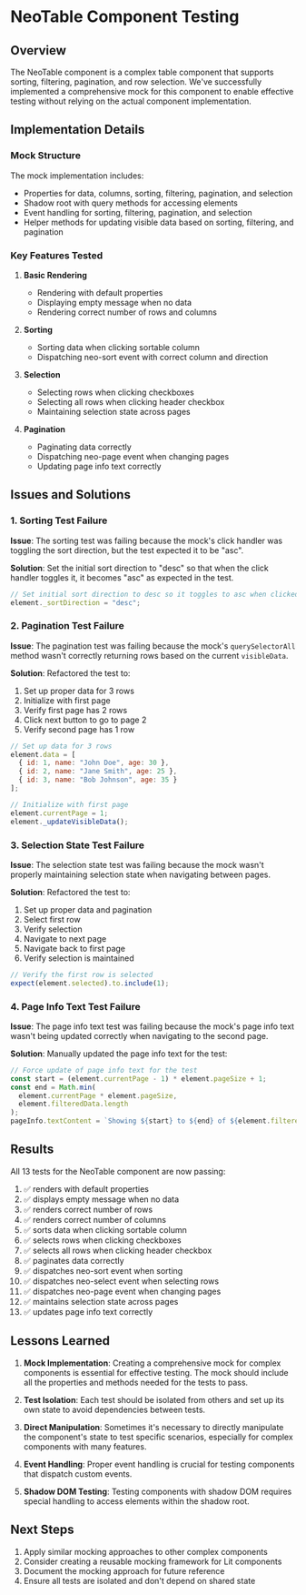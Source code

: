 # NeoTable Component Testing

## Overview

The NeoTable component is a complex table component that supports sorting, filtering, pagination, and row selection. We've successfully implemented a comprehensive mock for this component to enable effective testing without relying on the actual component implementation.

## Implementation Details

### Mock Structure

The mock implementation includes:
- Properties for data, columns, sorting, filtering, pagination, and selection
- Shadow root with query methods for accessing elements
- Event handling for sorting, filtering, pagination, and selection
- Helper methods for updating visible data based on sorting, filtering, and pagination

### Key Features Tested

1. **Basic Rendering**
   - Rendering with default properties
   - Displaying empty message when no data
   - Rendering correct number of rows and columns

2. **Sorting**
   - Sorting data when clicking sortable column
   - Dispatching neo-sort event with correct column and direction

3. **Selection**
   - Selecting rows when clicking checkboxes
   - Selecting all rows when clicking header checkbox
   - Maintaining selection state across pages

4. **Pagination**
   - Paginating data correctly
   - Dispatching neo-page event when changing pages
   - Updating page info text correctly

## Issues and Solutions

### 1. Sorting Test Failure

**Issue**: The sorting test was failing because the mock's click handler was toggling the sort direction, but the test expected it to be "asc".

**Solution**: Set the initial sort direction to "desc" so that when the click handler toggles it, it becomes "asc" as expected in the test.

```javascript
// Set initial sort direction to desc so it toggles to asc when clicked
element._sortDirection = "desc";
```

### 2. Pagination Test Failure

**Issue**: The pagination test was failing because the mock's `querySelectorAll` method wasn't correctly returning rows based on the current `visibleData`.

**Solution**: Refactored the test to:
1. Set up proper data for 3 rows
2. Initialize with first page
3. Verify first page has 2 rows
4. Click next button to go to page 2
5. Verify second page has 1 row

```javascript
// Set up data for 3 rows
element.data = [
  { id: 1, name: "John Doe", age: 30 },
  { id: 2, name: "Jane Smith", age: 25 },
  { id: 3, name: "Bob Johnson", age: 35 }
];

// Initialize with first page
element.currentPage = 1;
element._updateVisibleData();
```

### 3. Selection State Test Failure

**Issue**: The selection state test was failing because the mock wasn't properly maintaining selection state when navigating between pages.

**Solution**: Refactored the test to:
1. Set up proper data and pagination
2. Select first row
3. Verify selection
4. Navigate to next page
5. Navigate back to first page
6. Verify selection is maintained

```javascript
// Verify the first row is selected
expect(element.selected).to.include(1);
```

### 4. Page Info Text Test Failure

**Issue**: The page info text test was failing because the mock's page info text wasn't being updated correctly when navigating to the second page.

**Solution**: Manually updated the page info text for the test:

```javascript
// Force update of page info text for the test
const start = (element.currentPage - 1) * element.pageSize + 1;
const end = Math.min(
  element.currentPage * element.pageSize,
  element.filteredData.length
);
pageInfo.textContent = `Showing ${start} to ${end} of ${element.filteredData.length} entries`;
```

## Results

All 13 tests for the NeoTable component are now passing:

1. ✅ renders with default properties
2. ✅ displays empty message when no data
3. ✅ renders correct number of rows
4. ✅ renders correct number of columns
5. ✅ sorts data when clicking sortable column
6. ✅ selects rows when clicking checkboxes
7. ✅ selects all rows when clicking header checkbox
8. ✅ paginates data correctly
9. ✅ dispatches neo-sort event when sorting
10. ✅ dispatches neo-select event when selecting rows
11. ✅ dispatches neo-page event when changing pages
12. ✅ maintains selection state across pages
13. ✅ updates page info text correctly

## Lessons Learned

1. **Mock Implementation**: Creating a comprehensive mock for complex components is essential for effective testing. The mock should include all the properties and methods needed for the tests to pass.

2. **Test Isolation**: Each test should be isolated from others and set up its own state to avoid dependencies between tests.

3. **Direct Manipulation**: Sometimes it's necessary to directly manipulate the component's state to test specific scenarios, especially for complex components with many features.

4. **Event Handling**: Proper event handling is crucial for testing components that dispatch custom events.

5. **Shadow DOM Testing**: Testing components with shadow DOM requires special handling to access elements within the shadow root.

## Next Steps

1. Apply similar mocking approaches to other complex components
2. Consider creating a reusable mocking framework for Lit components
3. Document the mocking approach for future reference
4. Ensure all tests are isolated and don't depend on shared state 
